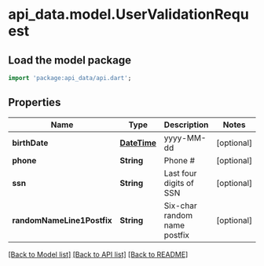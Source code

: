 # api_data.model.UserValidationRequest

## Load the model package
```dart
import 'package:api_data/api.dart';
```

## Properties
Name | Type | Description | Notes
------------ | ------------- | ------------- | -------------
**birthDate** | [**DateTime**](DateTime.md) | yyyy-MM-dd | [optional] 
**phone** | **String** | Phone # | [optional] 
**ssn** | **String** | Last four digits of SSN | [optional] 
**randomNameLine1Postfix** | **String** | Six-char random name postfix | [optional] 

[[Back to Model list]](../README.md#documentation-for-models) [[Back to API list]](../README.md#documentation-for-api-endpoints) [[Back to README]](../README.md)


